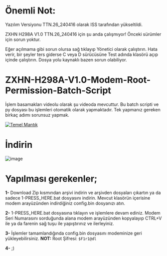 # <b>Önemli Not:</b>

 Yazılım Versiyonu TTN.26_240416 olarak ISS tarafından yükseltildi. 
 
 ZXHN H298A V1.0 TTN.26_240416 için şu anda çalışmıyor! Önceki sürümler için sorun yoktur.

 Eğer açılmama gibi sorun olursa sağ tıklayıp Yönetici olarak çalıştırın. Hata verir, bir şeyler ters giderse C veya D sürücüsüne Test adında klasörü açıp içinde çalıştırın. Dosya yolu kaynaklı bazen sorun olabiliyor.
 

# ZXHN-H298A-V1.0-Modem-Root-Permission-Batch-Script
İşlem basamakları videolu olarak şu videoda mevcuttur. Bu batch scripti ve py dosyası bu işlemleri otomatik olarak yapmaktadır. Tek yapmanız gereken birkaç adımı sorunsuz yapmak.

[![Temel Mantık](https://github-production-user-asset-6210df.s3.amazonaws.com/10184695/280267484-37d2aba0-75d0-42e0-bf38-d51b996e4e87.png)](https://www.youtube.com/watch?v=G1BrJW67SMQ "Temel Mantık")

# <b>İndirin</b>

![image](https://user-images.githubusercontent.com/10184695/208467928-1089b638-cc5a-4978-a5ee-8a2b2a2b0460.png)


# <b>Yapılması gerekenler;</b>


<b>1-</b> Download Zip kısmından arşivi indirin ve arşivden dosyaları çıkartın ya da sadece 1-PRESS_HERE.bat dosyasını indirin.  Mevcut klasörün içerisine modem arayüzünden indirdiğiniz config.bin dosyanızı atın.

<b>2-</b> 1-PRESS_HERE.bat dosyasına tıklayın ve işlemlere devam ediniz. Modem Seri Numarasını sorduğunda alana modem arayüzünden kopyalayıp CTRL+V ile ya da farenin sağ tuşu ile yapıştırınız ve ilerleyiniz.

<b>3-</b> İşlemler tamamlandığında config.bin dosyasını modeminize geri yükleyebilirsiniz. <b>NOT:</b> Root Şifresi: `$F1r1@dl`

<b>4-</b> ;)



